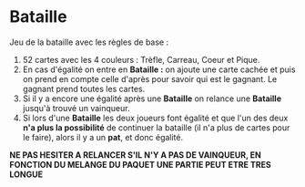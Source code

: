 # Bataille
Jeu de la bataille avec les règles de base :

1. 52 cartes avec les 4 couleurs : Trèfle, Carreau, Coeur et Pique.
2. En cas d'égalité on entre en **Bataille :** on ajoute une carte cachée et puis on prend en compte celle d'après pour savoir qui est le gagnant. Le gagnant prend toutes les cartes.
3. Si il y a encore une égalité après une **Bataille** on relance une **Bataille** jusqu'à trouvé un vainqueur.
4. Si lors d'une **Bataille** les deux joueurs font égalité et que l'un des deux **n'a plus la possibilité** de continuer la bataille (il n'a plus de cartes pour le faire), alors il y a un **pat**, et donc égalité.

**NE PAS HESITER A RELANCER S'IL N'Y A PAS DE VAINQUEUR, EN FONCTION DU MELANGE DU PAQUET UNE PARTIE PEUT ETRE TRES LONGUE**
